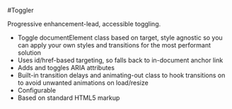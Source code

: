 #Toggler

Progressive enhancement-lead, accessible toggling. 

- Toggle documentElement class based on target, style agnostic so you can apply your own styles and transitions for the most performant solution
- Uses id/href-based targeting, so falls back to in-document anchor link
- Adds and toggles ARIA attributes
- Built-in transition delays and animating-out class to hook transitions on to avoid unwanted animations on load/resize
- Configurable
- Based on standard HTML5 markup